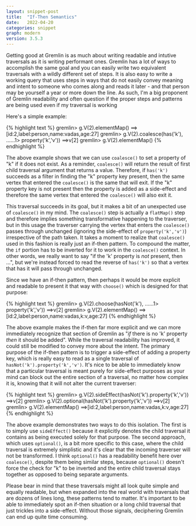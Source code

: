 ```yaml
---
layout: snippet-post
title:  "If-Then Semantics"
date:   2022-04-20
categories: snippet
graph: modern
version: 3.5.3
---
```


Getting good at Gremlin is as much about writing readable and intutive traversals as it is writing performant ones. Gremlin has a lot of ways to accomplish the same goal and you can easily write two equivalent traversals with a wildly different set of steps. It is also easy to write a working query that uses steps in ways that do not easily convey meaning and intent to someone who comes along and reads it later - and that person may be yourself a year or more down the line. As such, I'm a big proponent of Gremlin readability and often question if the proper steps and patterns are being used even if my traversal is working

Here's a simple example:

{% highlight text %}
gremlin> g.V(2).elementMap()
==>[id:2,label:person,name:vadas,age:27]
gremlin> g.V(2).coalesce(has('k'),
......1>                 property('k','v'))
==>v[2]
gremlin> g.V(2).elementMap()
{% endhighlight %}


The above example shows that we can use `coalesce()` to set a property of "k" if it does not exist. As a reminder, `coalesce()` will return the result of first child traversal argument that returns a value. Therefore, if `has('k')` succeeds as a filter in finding the "k" property key present, then the same vertex that entered the `coalesce()` is the same that will exit. If the "k" property key is not present then the property is added as a side-effect and therefore the same vertex that entered the `coalesce()` will also exit it.

This traversal succeeds in its goal, but it makes a bit of an unexpected use of `coalesce()` in my mind. The `coalesce()` step is actually a `flatMap()` step and therefore implies something transformative happening to the traverser, but in this usage the traverser carrying the vertex that enters the `coalesce()` passes through unchanged (ignoring the side-effect of `property('k','v')`) irrespective of the path taken. It takes a moment to realize that `coalesce()` used in this fashion is really just an if-then pattern. To compound the matter, the `if` portion has to be inverted for it to work in the `coalesce()` context. In other words, we really want to say "if the 'k' property is *not* present, then ...", but we're instead forced to read the reverse of `has('k')` so that a vertex that has it will pass through unchanged.  

Since we have an if-then pattern, then perhaps it would be more explicit and readable to present it that way with `choose()` which is designed for that purpose:


{% highlight text %}
gremlin> g.V(2).choose(hasNot('k'), 
......1>               property('k','v'))
==>v[2]
gremlin> g.V(2).elementMap()
==>[id:2,label:person,name:vadas,k:v,age:27]
{% endhighlight %}

The above example makes the if-then far more explicit and we can more immediately recognize that section of Gremlin as "*if* there is no 'k' property *then* it should be added". While the traversal readability has improved, it could still be modified to convey more about the intent. The primary purpose of the if-then pattern is to trigger a side-effect of adding a property key, which is really easy to read as a single traversal of `hasNot('k').property('k','v')`. It's nice to be able to immediately know that a particular traversal is meant purely for side-effect purposes as your mind can block out the entire section of a traversal, no matter how complex it is, knowing that it will not alter the current traverser:

{% highlight text %}
gremlin> g.V(2).sideEffect(hasNot('k').property('k','v'))
==>v[2]
gremlin> g.V(2).optional(hasNot('k').property('k','v'))
==>v[2]
gremlin> g.V(2).elementMap()
==>[id:2,label:person,name:vadas,k:v,age:27]
{% endhighlight %}

The above example demonstrates two ways to do this isolation. The first is to simply use `sideEffect()` because it explicitly denotes the child traversal it contains as being executed solely for that purpose. The second approach, which uses `optional()`, is a bit more specific to this case, where the child traversal is extremely simplistic and it's clear that the incoming traverser will not be transformed. I think `optional()` has a readability benefit here over `coalesce()`, despite them being similar steps, because `optional()` doesn't force the check for "k" to be inverted and the entire child traversal stays together as opposed to being separate arguments.

Please bear in mind that these traversals might all look quite simple and equally readable, but when expanded into the real world with traversals that are dozens of lines long, these patterns tend to matter. It's important to be able to immediately spot an if-then situation or a long child traversal that just trickles into a side-effect. Without those signals, deciphering Gremlin can end up quite time consuming.
